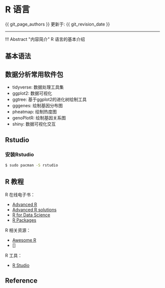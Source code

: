 # R 语言

{{ git_page_authors }} 更新于: {{ git_revision_date }}

---

!!! Abstract "内容简介"
    R 语言的基本介绍

## 基本语法

## 数据分析常用软件包

- tidyverse: 数据处理工具集
- ggplot2: 数据可视化
- ggtree: 基于ggplot2的进化树绘制工具
- gggenes: 绘制基因分布图
- pheatmap: 绘制热度图
- genoPlotR: 绘制基因关系图
- shiny: 数据可视化交互

## Rstudio

### 安装Rstudio

```bash
$ sudo pacman -S rstudio
```

## R 教程

R 在线电子书：
- [Advanced R](https://adv-r.hadley.nz/)
- [Advanced R solutions](http://advanced-r-solutions.rbind.io/)
- [R for Data Science](https://r4ds.had.co.nz/)
- [R Packages](http://r-pkgs.had.co.nz/)

R 相关资源：
- [Awesome R](https://awesome-r.com/)
- []

R 工具：
- [R Studio](https://www.rstudio.com)

## Reference

